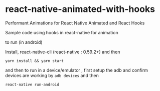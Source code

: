 # react-native-animated-with-hooks
Performant Animations for React Native Animated and React Hooks

Sample code using hooks in react-native for animation

to run (in android)

Install, react-native-cli (react-native : 0.59.2+) and then 

```
yarn install && yarn start
````
and then to run in a device/emulator , first setup the adb and confirm devices are working by `adb devices` and then

```
react-native run-android
```
